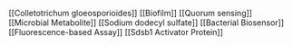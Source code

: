[[Colletotrichum gloeosporioides]]
[[Biofilm]]
[[Quorum sensing]]
[[Microbial Metabolite]]
[[Sodium dodecyl sulfate]]
[[Bacterial Biosensor]]
[[Fluorescence-based Assay]]
[[Sdsb1 Activator Protein]]
